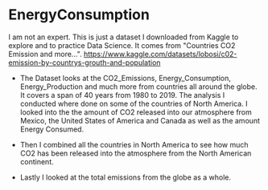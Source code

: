 # EnergyConsumption

I am not an expert. This is just a dataset I downloaded from Kaggle to explore and to practice Data Science. It comes from "Countries CO2 Emission and more...".
https://www.kaggle.com/datasets/lobosi/c02-emission-by-countrys-grouth-and-population

- The Dataset looks at the CO2_Emissions, Energy_Consumption, Energy_Production and much more from countries all around the globe. It covers a span of 40 years from 1980 to 2019. The analysis I conducted where done on some of the countries of North America. I looked into the the amount of CO2 released into our atmosphere from Mexico, the United States of America and Canada as well as the amount Energy Consumed. 

- Then I combined all the countries in North America to see how much CO2 has been released into the atmosphere from the North American continent.

- Lastly I looked at the total emissions from the globe as a whole.
